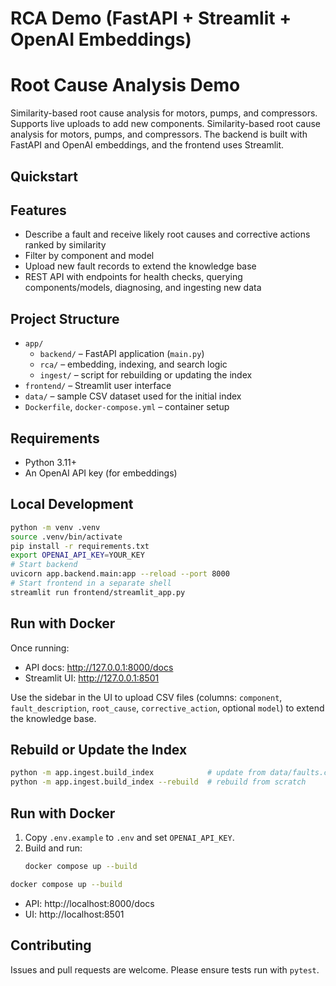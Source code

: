 # RCA Demo (FastAPI + Streamlit + OpenAI Embeddings)
# Root Cause Analysis Demo

Similarity-based root cause analysis for motors, pumps, and compressors. Supports live uploads to add new components.
Similarity-based root cause analysis for motors, pumps, and compressors. The backend is built with FastAPI and OpenAI embeddings, and the frontend uses Streamlit.

## Quickstart
## Features
- Describe a fault and receive likely root causes and corrective actions ranked by similarity
- Filter by component and model
- Upload new fault records to extend the knowledge base
- REST API with endpoints for health checks, querying components/models, diagnosing, and ingesting new data

## Project Structure
- `app/`
  - `backend/` – FastAPI application (`main.py`)
  - `rca/` – embedding, indexing, and search logic
  - `ingest/` – script for rebuilding or updating the index
- `frontend/` – Streamlit user interface
- `data/` – sample CSV dataset used for the initial index
- `Dockerfile`, `docker-compose.yml` – container setup

## Requirements
- Python 3.11+
- An OpenAI API key (for embeddings)

## Local Development
```bash
python -m venv .venv
source .venv/bin/activate
pip install -r requirements.txt
export OPENAI_API_KEY=YOUR_KEY
# Start backend
uvicorn app.backend.main:app --reload --port 8000
# Start frontend in a separate shell
streamlit run frontend/streamlit_app.py
```

## Run with Docker
Once running:
- API docs: http://127.0.0.1:8000/docs
- Streamlit UI: http://127.0.0.1:8501

Use the sidebar in the UI to upload CSV files (columns: `component`, `fault_description`, `root_cause`, `corrective_action`, optional `model`) to extend the knowledge base.

## Rebuild or Update the Index
```bash
python -m app.ingest.build_index            # update from data/faults.csv
python -m app.ingest.build_index --rebuild  # rebuild from scratch
```

## Run with Docker
1. Copy `.env.example` to `.env` and set `OPENAI_API_KEY`.
2. Build and run:
   ```bash
   docker compose up --build

```bash
docker compose up --build
```
- API: http://localhost:8000/docs
- UI:  http://localhost:8501

## Contributing
Issues and pull requests are welcome. Please ensure tests run with `pytest`.
